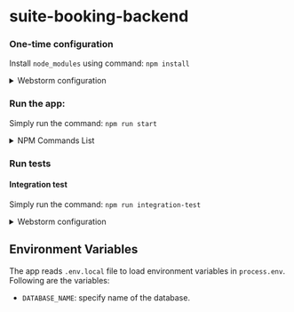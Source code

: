 # suite-booking-backend

### One-time configuration

Install `node_modules` using command: `npm install`

<details>
    <summary>Webstorm configuration</summary>

> NOTE: Follow this if you are using Webstorm to run the project.

Because we use Typescript, we need to compile .ts files into .js in the ./dist directory.

> Enable "Recompile on changes" feature in File > Settings > Languages & Frameworks > Typescript.

Open project in WebStorm > Add/Edit Configuration > click (+) button > select `NodeJs` configuration

> * Name: `app`
> * Node Interpreter: Dropdown to select `Project node (/usr/bin/node)`
> * Node Parameters: `--require ts-node/register -r tsconfig-paths/register`
> * Working Directory: `~/<PATH>/suite-booking-backend`
> * Javascript File: Browse to `index.ts`
> * Add new before-launch command > Compile Typescript > Select `tsconfig.json` file

</details>

### Run the app:

Simply run the command: `npm run start`

<details>
    <summary>NPM Commands List</summary>

* **start**: `npm run start` - will simply start running our backend.
* **dev**: `npm run dev` - will run our backend in dev mode.
* **build**: `npm run build` - build our project in `./dist` directory.
* **clean**: `npm run clean` - deletes `./dist` directory.
* **integration-test**: `npm run integration-test` runs integration tests.

</details>

### Run tests

#### Integration test

Simply run the command: `npm run integration-test`

<details>
    <summary>Webstorm configuration</summary>

Open project in WebStorm > Add/Edit Configuration > click (+) button > select `Mocha` configuration

> * Name: `integration-test`
> * Node Interpreter: Dropdown to select `Project node (/usr/bin/node)`
> * Working Directory: `~/<PATH>/suite-booking-backend`
> * Mocha Package: select `~/<PROJECT_PATH>/suite-booking-backend/node_modules/mocha`
> * User Interface: select `bdd`
> * Extra Mocha Options: `--require ts-node/register -r tsconfig-paths/register`
> * Test Directory Options: Select `Test File` > Browse to select `~/<PATH>/suite-booking-backend/integration-test/index.ts`
> * Add new before-launch command > Compile Typescript > Select `tsconfig.json` file

</details>

## Environment Variables

The app reads `.env.local` file to load environment variables in `process.env`. Following are the variables:

* `DATABASE_NAME`: specify name of the database.
